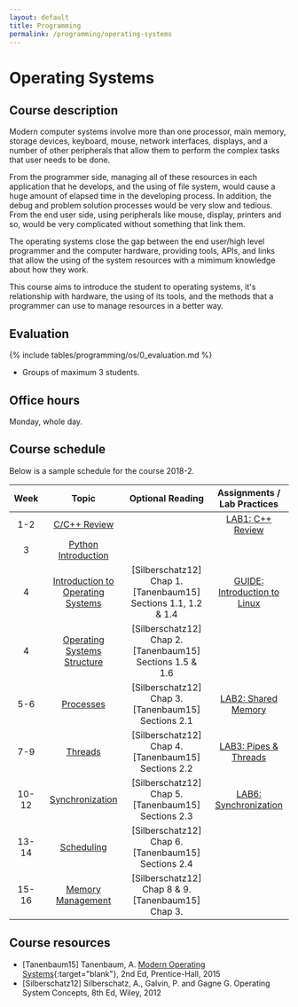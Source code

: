 ```yaml
---
layout: default
title: Programming
permalink: /programming/operating-systems
---
```


# Operating Systems

## Course description

Modern computer systems involve more than one processor, main memory, storage devices, keyboard, mouse, network interfaces, displays, and a number of other peripherals that allow them to perform the complex tasks that user needs to be done.

From the programmer side, managing all of these resources in each application that he develops, and the using of file system, would cause a huge amount of elapsed time in the developing process. In addition, the debug and problem solution processes would be very slow and tedious. From the end user side, using peripherals like mouse, display, printers and so, would be very complicated without something that link them.

The operating systems close the gap between the end user/high level programmer and the computer hardware, providing tools, APIs, and links that allow the using of the system resources with a mimimum knowledge about how they work.

This course aims to introduce the student to operating systems, it's relationship with hardware, the using of its tools, and the methods that a programmer can use to manage resources in a better way.

## Evaluation

{% include tables/programming/os/0_evaluation.md %}
* Groups of maximum 3 students.

## Office hours

Monday, whole day.

## Course schedule

Below is a sample schedule for the course 2018-2.

| Week | Topic | Optional Reading | Assignments / <br>Lab Practices |
|:-:|:-:|:-:|:-:|
|  1-2  | [C/C++ Review](/cstopics/programming/c-c++) |  | [LAB1: C++ Review](/cstopics/programming/operating-systems/assigments/2019-1/prc1) |
|  3  | [Python Introduction](/cstopics/programming/python) |  |  |
|  4  | [Introduction to Operating Systems](/cstopics/programming/operating-systems/0_intro_os) | [Silberschatz12] Chap 1. <br> [Tanenbaum15] Sections 1.1, 1.2 & 1.4 | [GUIDE: Introduction to Linux](/cstopics/programming/operating-systems/0_z0_into_linux_es) |
|  4  | [Operating Systems Structure](/cstopics/programming/operating-systems/2_os_structure) | [Silberschatz12] Chap 2. <br> [Tanenbaum15] Sections 1.5 & 1.6   |  |
| 5-6 | [Processes](/cstopics/programming/operating-systems/3_processes) | [Silberschatz12] Chap 3. <br> [Tanenbaum15] Sections 2.1 | [LAB2: Shared Memory](/cstopics/programming/operating-systems/assigments/2019-1/prc2) |
| 7-9 | [Threads](/cstopics/programming/operating-systems/4_threads) | [Silberschatz12] Chap 4. <br> [Tanenbaum15] Sections 2.2 | [LAB3: Pipes & Threads](/cstopics/programming/operating-systems/assigments/2019-1/prc3) |
| 10-12 |            [Synchronization](/cstopics/programming/operating-systems/5_sync)            |       [Silberschatz12] Chap 5. <br> [Tanenbaum15] Sections 2.3      | [LAB6: Synchronization](/cstopics/programming/operating-systems/assigments/2019-1/prc6) |
| 13-14 |            [Scheduling](/cstopics/programming/operating-systems/6_scheduling)           |       [Silberschatz12] Chap 6. <br> [Tanenbaum15] Sections 2.4      |                                                                                                                                                                             |
| 15-16 |          [Memory Management](/cstopics/programming/operating-systems/7_memory)          |       [Silberschatz12] Chap 8 & 9. <br> [Tanenbaum15] Chap 3.       |                                                                                                                                                                             |

## Course resources

* [Tanenbaum15] Tanenbaum, A. [Modern Operating Systems](https://usta-primo.hosted.exlibrisgroup.com/primo-explore/fulldisplay?docid=57UST_Aleph000147433&context=L&vid=57UST&lang=es_ES&search_scope=57UST&adaptor=Local%20Search%20Engine&tab=57ust_tab&query=any,contains,operating%20systems&sortby=rank&mode=Basic){:target="blank"},  2nd Ed, Prentice-Hall, 2015
* [Silberschatz12] Silberschatz, A., Galvin, P. and Gagne G. Operating System Concepts, 8th Ed, Wiley, 2012
